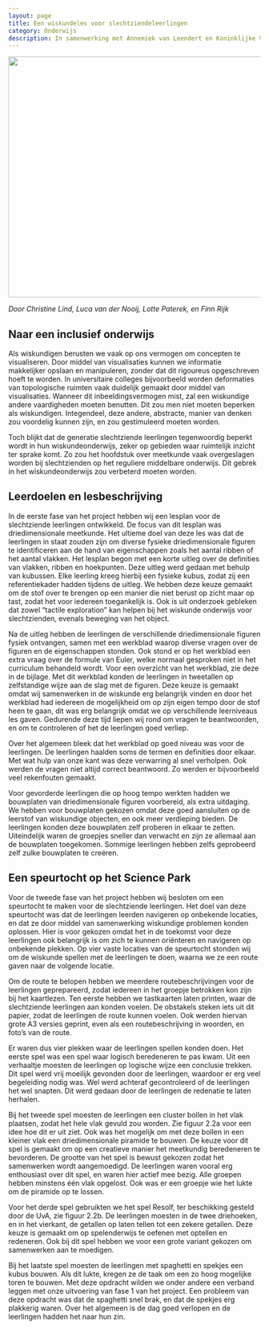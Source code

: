 ```yaml
---
layout: page
title: Een wiskundeles voor slechtziendeleerlingen
category: Onderwijs
description: In samenwerking met Annemiek van Leendert en Koninklijke Visio hebben studenten Christine Lind, Luca van der Nooij, Lotte Paterek, en Finn Rijk,  een les ontwikkelend om het wiskundeonderwijs voor slechtziende leerlingen te verbeteren op het gebied van meetkunde. Door toch de leerlingen in contact te kunnen brengen met dit soort onderwijs, kunnen zij op een andere manier leren omgaan met problemen die voor velen ruimtelijk inzicht vergen. Zo kan iedereen met gelijke kansen de wiskunde in gaan.
---
```


<html>
<p align="center">
  <img src="/Onderwijs-Communicatie/Images/Driedimenionale_objecten.jpg" width="640" height="480">
</p>
<p><i> Door Christine Lind, Luca van der Nooij, Lotte Paterek, en Finn Rijk</i></p>
  
<h2> Naar een inclusief onderwijs </h2>
<p>Als wiskundigen berusten we vaak op ons vermogen om concepten te visualiseren. Door middel van visualisaties kunnen we informatie makkelijker opslaan en manipuleren, zonder dat dit rigoureus opgeschreven hoeft te worden. In universitaire colleges bijvoorbeeld worden deformaties van topologische ruimten vaak duidelijk gemaakt door middel van visualisaties. Wanneer dit inbeeldingsvermogen
mist, zal een wiskundige andere vaardigheden moeten benutten. Dit zou men niet moeten beperken als wiskundigen. Integendeel, deze andere, abstracte, manier van denken zou voordelig kunnen zijn, en zou gestimuleerd moeten worden.</p>

<p>Toch blijkt dat de generatie slechtziende leerlingen tegenwoordig beperkt wordt in hun wiskundeonderwijs, zeker op gebieden waar ruimtelijk inzicht ter sprake komt. Zo zou het hoofdstuk over meetkunde vaak overgeslagen worden bij slechtzienden op het reguliere middelbare onderwijs. Dit gebrek in het wiskundeonderwijs zou verbeterd moeten worden. </p>

<h2> Leerdoelen en lesbeschrijving</h2>

<p>In de eerste fase van het project hebben wij een lesplan voor de slechtziende leerlingen ontwikkeld. De focus van dit lesplan was driedimensionale meetkunde. Het ultieme doel van deze les was dat de leerlingen in staat zouden zijn om diverse fysieke driedimensionale figuren te identificeren aan de hand van eigenschappen zoals het aantal ribben of het aantal vlakken. Het lesplan begon met een korte uitleg over de definities van vlakken, ribben en hoekpunten. Deze uitleg werd gedaan met behulp van kubussen. Elke leerling kreeg hierbij een fysieke kubus, zodat zij een referentiekader hadden tijdens de uitleg. We hebben deze keuze gemaakt om de stof over te brengen op een manier die niet berust op zicht maar op tast, zodat het voor iedereen toegankelijk is. Ook is uit onderzoek
gebleken dat zowel “tactile exploration” kan helpen bij het wiskunde onderwijs voor slechtzienden, evenals beweging van het object.</p>

<p>Na de uitleg hebben de leerlingen de verschillende driedimensionale figuren fysiek ontvangen, samen met een werkblad waarop diverse vragen over de figuren en de eigenschappen stonden. Ook stond er op het werkblad een extra vraag over de formule van Euler, welke normaal gesproken niet in het curriculum behandeld wordt. Voor een overzicht van het werkblad, zie deze in de bijlage. Met dit werkblad konden de leerlingen in tweetallen op zelfstandige wijze aan de slag met de figuren. Deze keuze is gemaakt omdat wij samenwerken in de wiskunde erg belangrijk vinden en door het werkblad had iedereen de mogelijkheid om op zijn eigen tempo door de stof heen te gaan, dit was erg belangrijk omdat we op verschillende leerniveaus les gaven. Gedurende deze tijd liepen wij rond om vragen te beantwoorden, en om te controleren of het de leerlingen goed verliep. </p>

<p> Over het algemeen bleek dat het werkblad op goed niveau was voor de leerlingen. De leerlingen haalden soms de termen en definities door elkaar. Met wat hulp van onze kant was deze verwarring al snel verholpen. Ook werden de vragen niet altijd correct beantwoord. Zo werden er bijvoorbeeld veel rekenfouten gemaakt. </p>

<p>Voor gevorderde leerlingen die op hoog tempo werkten hadden we bouwplaten van driedimensionale figuren voorbereid, als extra uitdaging. We hebben voor bouwplaten gekozen omdat deze goed aansluiten op de leerstof van wiskundige objecten, en ook meer verdieping bieden. De leerlingen konden deze bouwplaten zelf proberen in elkaar te zetten. Uiteindelijk waren de groepjes sneller dan verwacht en zijn ze allemaal aan de bouwplaten toegekomen. Sommige leerlingen hebben zelfs geprobeerd zelf zulke bouwplaten te creëren.</p>

<h2> Een speurtocht op het Science Park</h2>

<p> Voor de tweede fase van het project hebben wij besloten om een speurtocht te maken voor de slechtziende leerlingen. Het doel van deze speurtocht was dat de leerlingen leerden navigeren op onbekende locaties, en dat ze door middel van samenwerking wiskundige problemen konden oplossen. Hier is voor gekozen omdat het in de toekomst voor deze leerlingen ook belangrijk is om zich te kunnen
oriënteren en navigeren op onbekende plekken. Op vier vaste locaties van de speurtocht stonden wij om de wiskunde spellen met de leerlingen te doen, waarna we ze een route gaven naar de volgende locatie.</p>

<p>Om de route te belopen hebben we meerdere routebeschrijvingen voor de leerlingen geprepareerd, zodat iedereen in het groepje betrokken kon zijn bij het kaartlezen. Ten eerste hebben we tastkaarten laten printen, waar de slechtziende leerlingen aan konden voelen. De obstakels steken iets uit dit papier, zodat de leerlingen de route kunnen voelen. Ook werden hiervan grote A3 versies geprint, even als een routebeschrijving in woorden, en foto’s van de route.</p>

<p> Er waren dus vier plekken waar de leerlingen spellen konden doen. Het eerste spel was een spel waar logisch beredeneren te pas kwam. Uit een verhaaltje moesten de leerlingen op logische wijze een conclusie trekken. Dit spel werd vrij moeilijk gevonden door de leerlingen, waardoor er erg veel begeleiding nodig was. Wel werd achteraf gecontroleerd of de leerlingen het wel snapten. Dit werd gedaan door de leerlingen de redenatie te laten herhalen. </p>

<p>Bij het tweede spel moesten de leerlingen een cluster bollen in het vlak plaatsen, zodat het hele vlak gevuld zou worden. Zie figuur 2.2a voor een idee hoe dit er uit ziet. Ook was het mogelijk om met deze bollen in een kleiner vlak een driedimensionale piramide te bouwen. De keuze voor dit spel is gemaakt om op een creatieve manier het meetkundig beredeneren te bevorderen. De grootte van het spel is bewust gekozen zodat het samenwerken wordt aangemoedigd. De leerlingen waren vooral erg enthousiast over dit spel, en waren hier actief mee bezig. Alle groepen hebben minstens één vlak opgelost. Ook was er een groepje wie het lukte om de piramide op te lossen.</p>

<p>Voor het derde spel gebruikten we het spel Resolf, ter beschikking gesteld door de UvA, zie figuur 2.2b. De leerlingen moesten in
de twee driehoeken, en in het vierkant, de getallen op laten tellen tot een zekere getallen. Deze keuze is gemaakt om op spelenderwijs te oefenen met optellen en redeneren. Ook bij dit spel hebben we voor een grote variant gekozen om samenwerken aan te moedigen. </p>

<p>Bij het laatste spel moesten de leerlingen met spaghetti en spekjes een kubus bouwen. Als dit lukte, kregen ze de taak om een zo
hoog mogelijke toren te bouwen. Met deze opdracht wilden we onder andere een verband leggen met onze uitvoering van fase 1 van het project. Een probleem van deze opdracht was dat de spaghetti snel brak, en dat de spekjes erg plakkerig
waren. Over het algemeen is de dag goed verlopen en de leerlingen hadden het naar hun zin.</p>
</html>

